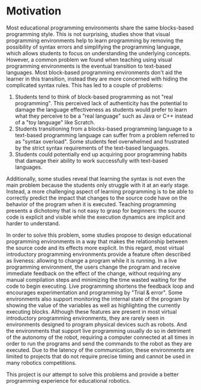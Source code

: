 # Motivation

Most educational programming environments share the same blocks-based programming style. This is not surprising, studies show that visual programming environments help to learn programming by removing the possibility of syntax errors and simplifying the programming language, which allows students to focus on understanding the underlying concepts. However, a common problem we found when teaching using visual programming environments is the eventual transition to text-based languages. Most block-based programming environments don't aid the learner in this transition, instead they are more concerned with hiding the complicated syntax rules.
This has led to a couple of problems:
1. Students tend to think of block-based programming as not "real programming". This perceived lack of authenticity has the potential to damage the language effectiveness as students would prefer to learn what they perceive to be a "real language" such as Java or C++ instead of a "toy language" like Scratch.
2. Students transitioning from a blocks-based programming language to a text-based programming language can suffer from a problem referred to as "syntax overload". Some students feel overwhelmed and frustrated by the strict syntax requirements of the text-based languages.
3. Students could potentially end up acquiring poor programming habits that damage their ability to work successfully with text-based languages.

Additionally, some studies reveal that learning the syntax is not even the main problem because the students only struggle with it at an early stage. Instead, a more challenging aspect of learning programming is to be able to correctly predict the impact that changes to the source code have on the behavior of the program when it is executed. Teaching programming presents a dichotomy that is not easy to grasp for beginners: the source code is explicit and visible while the execution dynamics are implicit and harder to understand.

In order to solve this problem, some studies propose to design educational programming environments in a way that makes the relationship between the source code and its effects more explicit. In this regard, most virtual introductory programming environments provide a feature often described as liveness: allowing to change a program while it is running. In a live programming environment, the users change the program and receive immediate feedback on the effect of the change, without requiring any manual compilation steps and minimizing the time wasted waiting for the code to begin executing. Live programming shortens the feedback loop and encourages experimentation and programming by "Trial & error". Some environments also support monitoring the internal state of the program by showing the value of the variables as well as highlighting the currently executing blocks. Although these features are present in most virtual introductory programming environments, they are rarely seen in environments designed to program physical devices such as robots. And the environments that support live programming usually do so in detriment of the autonomy of the robot, requiring a computer connected at all times in order to run the programs and send the commands to the robot as they are executed. Due to the latency of the communication, these environments are limited to projects that do not require precise timing and cannot be used in many robotics competitions.

This project is our attempt to solve this problems and provide a better programming experience for educational robotics.
